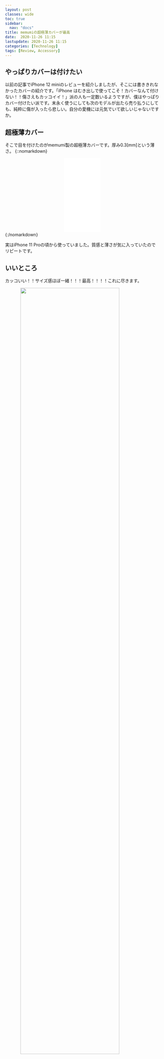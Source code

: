 ```yaml
---
layout: post
classes: wide
toc: true
sidebar:
  nav: "docs"
title: memumiの超極薄カバーが最高
date:  2020-11-26 11:15
lastupdate: 2020-11-26 11:15
categories: [Technology]
tags: [Review, Accessory]
---
```




## やっぱりカバーは付けたい

以前の記事でiPhone 12 miniのレビューを紹介しましたが、そこには書ききれなかったカバーの紹介です。「iPhone はむき出しで使ってこそ！カバーなんて付けない！！傷さえもカッコイイ！」派の人も一定数いるようですが、僕はやっぱりカバー付けたい派です。末永く使うにしても次のモデルが出たら売り払うにしても、純粋に傷が入ったら悲しい。自分の愛機には元気でいて欲しいじゃないですか。

## 超極薄カバー

そこで目を付けたのがmemumi製の超極薄カバーです。厚み0.3[mm]という薄さ。
{::nomarkdown}
<iframe style="width:120px;height:240px; display: block; margin: auto" marginwidth="0" marginheight="0" scrolling="no" frameborder="0" src="//rcm-fe.amazon-adsystem.com/e/cm?lt1=_blank&bc1=000000&IS2=1&bg1=FFFFFF&fc1=000000&lc1=0000FF&t=bskylab-22&language=ja_JP&o=9&p=8&l=as4&m=amazon&f=ifr&ref=as_ss_li_til&asins=B08JTKGHJF&linkId=d739eb814e1978b7c6d9100d1c8631a3";></iframe>
{:/nomarkdown}

実はiPhone 11 Proの頃から使っていました。質感と薄さが気に入っていたのでリピートです。



## いいところ

カッコいい！！サイズ感ほぼ一緒！！！最高！！！！これに尽きます。

<img src="https://lh3.googleusercontent.com/pw/ACtC-3f0CxIoTtyN4qppKmANtFoZVVZ_0fzlQLDWEIwbmdB6vJX6YjMwBDExi9Q6ruiPt1J1l28v7m-Sy-9djru11HH1G-exEQHkw2X3wEdjA5kZSE9x7LUI6h5aGPeUTHbGRW8s07NQ8kSR0oUhH0hS4g1IQw=w1098-h914-no?authuser=0" width="80%" style="display: block; margin: auto;">

左がカバーを付けた状態、右がむき出し。僕は青が好きなのでこの色味は最高です。正直背面の色に関してはカバーしてたほうが好みまである。そして中央のリンゴマークも透けて見えます。カッコいい。~~まあ右のほうに入ってるメーカーロゴは無くてもいい気がしますけど~~



<img src="https://lh3.googleusercontent.com/pw/ACtC-3duhnp7VKXQ0sZMsyBF5wppNLJU3IlA7Tb-6gVHIB08SUW6G8FZgtutRgB68DESBlDvbZZcQeZSSUhCyFuTlrljm3uCSMh3EdA4jwXU7GFZgC0ygZieWUohp2YhC4EZWsga64Z8kDcmo674V1SxplKfNA=w804-h843-no?authuser=0" width="80%" style="display: block; margin: auto;">

側面の比較はこんな感じ。悪くない。

僕はあまり気にしたことないですけど、カメラ部分もちゃんとレンズより出っ張るような構造になってます。レンズが机を削ったりはしなさそう。



## わるいところ

たぶん防御力皆無です。打ち所が悪いと落下ダメージはiPhone本体まで届くでしょう。11 Proで使ってた時はアスファルトに落としたらこのカバー割れましたし。11 Proのカバー買ったときは商品ページに「本品に衝撃からの防護性能はありません」みたいなこと書いてあった気がします。今回は書いてないけど。あくまでも擦り傷防止のためにお使いください。



## おわりに

カバーは付けたいけどサイズ感は変わって欲しくない！落とさない自信がある！という方にはオススメの一品です。逆にスマホの扱いが雑でガラスバキバキにしがちだから守って欲しい人には全くと言っていいほど向かないでしょう。気になった方は是非チェックしてみてくださいね！